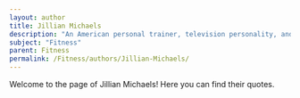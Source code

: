 ```yaml
---
layout: author
title: Jillian Michaels
description: "An American personal trainer, television personality, and author, Jillian is best known for her role as a trainer on 'The Biggest Loser' and for her fitness DVDs and programs focused on weight loss."
subject: "Fitness"
parent: Fitness
permalink: /Fitness/authors/Jillian-Michaels/
---
```


Welcome to the page of Jillian Michaels! Here you can find their quotes.
